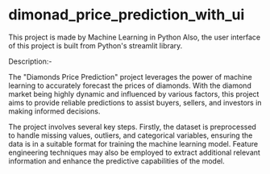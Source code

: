 # dimonad_price_prediction_with_ui

This project is made by Machine Learning in Python  Also, the user interface of this project is built from Python's streamlit library.

Description:-

The "Diamonds Price Prediction" project leverages the power of machine learning to accurately forecast the prices of diamonds. With the diamond market being highly dynamic and influenced by various factors, this project aims to provide reliable predictions to assist buyers, sellers, and investors in making informed decisions.

The project involves several key steps. Firstly, the dataset is preprocessed to handle missing values, outliers, and categorical variables, ensuring the data is in a suitable format for training the machine learning model. Feature engineering techniques may also be employed to extract additional relevant information and enhance the predictive capabilities of the model.

